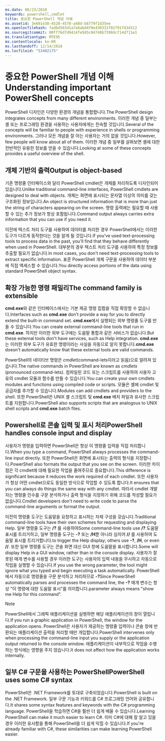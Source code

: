 ```yaml
---
ms.date: 08/23/2018
keywords: powershell,cmdlet
title: 중요한 PowerShell 개념 이해
ms.assetid: 3e601e38-4520-4578-a48d-b6779f1d35ee
ms.openlocfilehash: fad64563d1a7a6abd4f0e430331f81f91f43d312
ms.sourcegitcommit: 00ff76d7d9414fe585c04740b739b9cf14d711e1
ms.translationtype: MTE95
ms.contentlocale: ko-KR
ms.lasthandoff: 12/14/2018
ms.locfileid: "53402175"
---
```

# <a name="understanding-important-powershell-concepts"></a><span data-ttu-id="b899a-103">중요한 PowerShell 개념 이해</span><span class="sxs-lookup"><span data-stu-id="b899a-103">Understanding important PowerShell concepts</span></span>

<span data-ttu-id="b899a-104">PowerShell 디자인은 다양한 환경의 개념을 통합합니다.</span><span class="sxs-lookup"><span data-stu-id="b899a-104">The PowerShell design integrates concepts from many different environments.</span></span> <span data-ttu-id="b899a-105">이러한 개념 중 일부는 셸 또는 프로그래밍 환경을 사용하는 사용자에게는 친숙할 것입니다.</span><span class="sxs-lookup"><span data-stu-id="b899a-105">Several of the concepts will be familiar to people with experience in shells or programming environments.</span></span> <span data-ttu-id="b899a-106">그러나 모든 개념을 잘 아는 사용자는 거의 없을 것입니다.</span><span class="sxs-lookup"><span data-stu-id="b899a-106">However, few people will know about all of them.</span></span> <span data-ttu-id="b899a-107">이러한 개념 중 일부를 살펴보면 셸에 대한 전반적인 유용한 정보를 얻을 수 있습니다.</span><span class="sxs-lookup"><span data-stu-id="b899a-107">Looking at some of these concepts provides a useful overview of the shell.</span></span>

## <a name="output-is-object-based"></a><span data-ttu-id="b899a-108">개체 기반의 출력</span><span class="sxs-lookup"><span data-stu-id="b899a-108">Output is object-based</span></span>

<span data-ttu-id="b899a-109">기존 명령줄 인터페이스와 달리 PowerShell cmdlet은 개체를 처리하도록 디자인되어 있습니다.</span><span class="sxs-lookup"><span data-stu-id="b899a-109">Unlike traditional command-line interfaces, PowerShell cmdlets are designed to deal with objects.</span></span>
<span data-ttu-id="b899a-110">개체는 화면에 표시되는 문자열 이상의 의미를 갖는 구조화된 정보입니다.</span><span class="sxs-lookup"><span data-stu-id="b899a-110">An object is structured information that is more than just the string of characters appearing on the screen.</span></span> <span data-ttu-id="b899a-111">명령 출력에는 필요할 때 사용할 수 있는 추가 정보가 항상 포함됩니다.</span><span class="sxs-lookup"><span data-stu-id="b899a-111">Command output always carries extra information that you can use if you need it.</span></span>

<span data-ttu-id="b899a-112">이전에 텍스트 처리 도구를 사용하여 데이터를 처리한 경우 PowerShell에서는 이러한 도구가 다르게 동작한다는 것을 알게 될 것입니다.</span><span class="sxs-lookup"><span data-stu-id="b899a-112">If you've used text-processing tools to process data in the past, you'll find that they behave differently when used in PowerShell.</span></span> <span data-ttu-id="b899a-113">대부분의 경우 텍스트 처리 도구를 사용하여 특정 정보를 추출할 필요가 없습니다.</span><span class="sxs-lookup"><span data-stu-id="b899a-113">In most cases, you don't need text-processing tools to extract specific information.</span></span> <span data-ttu-id="b899a-114">표준 PowerShell 개체 구문을 사용하여 데이터 부분에 직접 액세스할 수 있습니다.</span><span class="sxs-lookup"><span data-stu-id="b899a-114">You directly access portions of the data using standard PowerShell object syntax.</span></span>

## <a name="the-command-family-is-extensible"></a><span data-ttu-id="b899a-115">확장 가능한 명령 패밀리</span><span class="sxs-lookup"><span data-stu-id="b899a-115">The command family is extensible</span></span>

<span data-ttu-id="b899a-116">**cmd.exe**와 같은 인터페이스에서는 기본 제공 명령 집합을 직접 확장할 수 없습니다.</span><span class="sxs-lookup"><span data-stu-id="b899a-116">Interfaces such as **cmd.exe** don't provide a way for you to directly extend the built-in command set.</span></span> <span data-ttu-id="b899a-117">**cmd.exe**에서 실행되는 외부 명령줄 도구를 만들 수 있습니다.</span><span class="sxs-lookup"><span data-stu-id="b899a-117">You can create external command-line tools that run in **cmd.exe**.</span></span> <span data-ttu-id="b899a-118">하지만 이러한 외부 도구에는 도움말 통합과 같은 서비스가 없습니다.</span><span class="sxs-lookup"><span data-stu-id="b899a-118">But these external tools don't have services, such as Help integration.</span></span> <span data-ttu-id="b899a-119">**cmd.exe**는 이러한 외부 도구가 유효한 명령이라는 사실을 자동으로 알지 못합니다.</span><span class="sxs-lookup"><span data-stu-id="b899a-119">**cmd.exe** doesn't automatically know that these external tools are valid commands.</span></span>

<span data-ttu-id="b899a-120">PowerShell의 네이티브 명령은 *cmdlet*(command-lets이라고 읽음)으로 알려져 있습니다.</span><span class="sxs-lookup"><span data-stu-id="b899a-120">The native commands in PowerShell are known as *cmdlets* (pronounced command-lets).</span></span> <span data-ttu-id="b899a-121">컴파일된 코드 또는 스크립트를 사용하여 사용자 고유의 cmdlet 모듈과 함수를 만들 수 있습니다.</span><span class="sxs-lookup"><span data-stu-id="b899a-121">You can create your own cmdlets modules and functions using compiled code or scripts.</span></span> <span data-ttu-id="b899a-122">모듈은 셸에 cmdlet 및 공급자를 추가할 수 있습니다.</span><span class="sxs-lookup"><span data-stu-id="b899a-122">Modules can add cmdlets and providers to the shell.</span></span> <span data-ttu-id="b899a-123">또한 PowerShell은 UNIX 셸 스크립트 및 **cmd.exe** 배치 파일과 유사한 스크립트를 지원합니다.</span><span class="sxs-lookup"><span data-stu-id="b899a-123">PowerShell also supports scripts that are analogous to UNIX shell scripts and **cmd.exe** batch files.</span></span>

## <a name="powershell-handles-console-input-and-display"></a><span data-ttu-id="b899a-124">Powershell로 콘솔 입력 및 표시 처리</span><span class="sxs-lookup"><span data-stu-id="b899a-124">PowerShell handles console input and display</span></span>

<span data-ttu-id="b899a-125">사용자가 명령을 입력하면 PowerShell은 항상 이 명령줄 입력을 직접 처리합니다.</span><span class="sxs-lookup"><span data-stu-id="b899a-125">When you type a command, PowerShell always processes the command-line input directly.</span></span> <span data-ttu-id="b899a-126">또한 PowerShell은 화면에 표시되는 출력의 형식을 지정합니다.</span><span class="sxs-lookup"><span data-stu-id="b899a-126">PowerShell also formats the output that you see on the screen.</span></span> <span data-ttu-id="b899a-127">이러한 차이점은 각 cmdlet에 대해 필요한 작업을 줄여주므로 중요합니다.</span><span class="sxs-lookup"><span data-stu-id="b899a-127">This difference is significant because it reduces the work required of each cmdlet.</span></span> <span data-ttu-id="b899a-128">또한 사용자가 항상 어떤 cmdlet으로도 동일한 방식으로 작업할 수 있도록 합니다.</span><span class="sxs-lookup"><span data-stu-id="b899a-128">It ensures that you can always do things the same way with any cmdlet.</span></span> <span data-ttu-id="b899a-129">따라서 cmdlet 개발자는 명령줄 인수를 구문 분석하거나 출력 형식을 지정하기 위해 코드를 작성할 필요가 없습니다.</span><span class="sxs-lookup"><span data-stu-id="b899a-129">Cmdlet developers don't need to write code to parse the command-line arguments or format the output.</span></span>

<span data-ttu-id="b899a-130">이전의 명령줄 도구는 도움말을 요청하고 표시하는 자체 구성을 갖습니다.</span><span class="sxs-lookup"><span data-stu-id="b899a-130">Traditional command-line tools have their own schemes for requesting and displaying Help.</span></span> <span data-ttu-id="b899a-131">일부 명령줄 도구는 **/?** 를 사용하여</span><span class="sxs-lookup"><span data-stu-id="b899a-131">Some command-line tools use **/?**</span></span> <span data-ttu-id="b899a-132">도움말 표시를 트리거하고, 일부 명령줄 도구는 **-?** 또는 **/H**뿐 아니라 심지어 **//** 를 사용하여 도움말 표시를 트리거합니다.</span><span class="sxs-lookup"><span data-stu-id="b899a-132">to trigger the Help display; others use **-?**, **/H**, or even **//**.</span></span> <span data-ttu-id="b899a-133">또한 일부 명령줄 도구는 콘솔 화면 대신 GUI 창에 도움말을 표시합니다.</span><span class="sxs-lookup"><span data-stu-id="b899a-133">Some will display Help in a GUI window, rather than in the console display.</span></span> <span data-ttu-id="b899a-134">사용자가 잘못된 매개 변수를 사용할 경우 이러한 도구는 사용자의 입력 내용을 무시하고 자동으로 작업을 실행할 수 있습니다.</span><span class="sxs-lookup"><span data-stu-id="b899a-134">If you use the wrong parameter, the tool might ignore what you typed and begin executing a task automatically.</span></span>
<span data-ttu-id="b899a-135">PowerShell에서 자동으로 명령줄을 구문 분석하고 처리하므로 **-?**</span><span class="sxs-lookup"><span data-stu-id="b899a-135">Since PowerShell automatically parses and processes the command line, the **-?**</span></span> <span data-ttu-id="b899a-136">매개 변수는 항상 "이 명령에 대한 도움말 표시"를 의미합니다.</span><span class="sxs-lookup"><span data-stu-id="b899a-136">parameter always means "show me Help for this command".</span></span>

> [!NOTE]
> <span data-ttu-id="b899a-137">PowerShell에서 그래픽 애플리케이션을 실행하면 해당 애플리케이션의 창이 열립니다.</span><span class="sxs-lookup"><span data-stu-id="b899a-137">If you run a graphic application in PowerShell, the window for the application opens.</span></span>
> <span data-ttu-id="b899a-138">PowerShell은 사용자가 제공하는 명령줄 입력이나 콘솔 창에 반환되는 애플리케이션 출력을 처리할 때만 개입합니다.</span><span class="sxs-lookup"><span data-stu-id="b899a-138">PowerShell intervenes only when processing the command-line input you supply or the application output returned to the console window.</span></span> <span data-ttu-id="b899a-139">애플리케이션이 내부적으로 작업을 수행하는 방식에는 영향을 주지 않습니다.</span><span class="sxs-lookup"><span data-stu-id="b899a-139">It does not affect how the application works internally.</span></span>

## <a name="powershell-uses-some-c-syntax"></a><span data-ttu-id="b899a-140">일부 C# 구문을 사용하는 PowerShell</span><span class="sxs-lookup"><span data-stu-id="b899a-140">PowerShell uses some C# syntax</span></span>

<span data-ttu-id="b899a-141">PowerShell은 .NET Framework를 토대로 구축되었습니다.</span><span class="sxs-lookup"><span data-stu-id="b899a-141">PowerShell is built on the .NET Framework.</span></span> <span data-ttu-id="b899a-142">일부 구문 기능과 키워드를 C# 프로그래밍 언어와 공유합니다.</span><span class="sxs-lookup"><span data-stu-id="b899a-142">It shares some syntax features and keywords with the C# programming language.</span></span> <span data-ttu-id="b899a-143">PowerShell을 학습하면 C#을 훨씬 더 쉽게 배울 수 있습니다.</span><span class="sxs-lookup"><span data-stu-id="b899a-143">Learning PowerShell can make it much easier to learn C#.</span></span> <span data-ttu-id="b899a-144">이미 C#에 대해 잘 알고 있을 경우 이러한 유사함을 통해 PowerShell을 더 쉽게 익힐 수 있습니다.</span><span class="sxs-lookup"><span data-stu-id="b899a-144">If you're already familiar with C#, these similarities can make learning PowerShell easier.</span></span>
